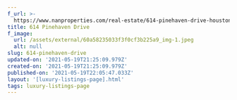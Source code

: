 ```yaml
---
f_url: >-
  https://www.nanproperties.com/real-estate/614-pinehaven-drive-houston-tx-77024/51848786/106644243
title: 614 Pinehaven Drive
f_image:
  url: /assets/external/60a58235033f3f0cf3b225a9_img-1.jpeg
  alt: null
slug: 614-pinehaven-drive
updated-on: '2021-05-19T21:25:09.979Z'
created-on: '2021-05-19T21:25:09.979Z'
published-on: '2021-05-19T22:05:47.033Z'
layout: '[luxury-listings-page].html'
tags: luxury-listings-page
---
```



